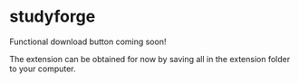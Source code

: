 # studyforge

Functional download button coming soon!

The extension can be obtained for now by saving all in the extension folder to your computer.
